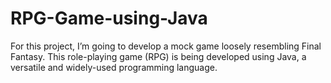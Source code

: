 # RPG-Game-using-Java
For this project, I’m going to develop a mock game loosely resembling Final Fantasy. This role-playing game (RPG) is being developed using Java, a versatile and widely-used programming language.
